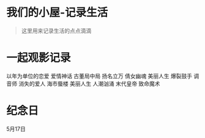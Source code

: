 # 我们的小屋-记录生活

> 这里用来记录生活的点点滴滴

# 一起观影记录
以年为单位的恋爱
爱情神话
古董局中局
扬名立万
倩女幽魂
美丽人生
爆裂鼓手
调音师
消失的爱人
海市蜃楼
美丽人生
人潮汹涌
末代皇帝
致命魔术


# 纪念日
5月17日
